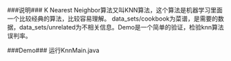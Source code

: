 ###说明###
K Nearest Neighbor算法又叫KNN算法，这个算法是机器学习里面一个比较经典的算法，比较容易理解。
data_sets/cookbook为菜谱，是需要的数据，data_sets/unrelated为不相关信息。Demo是一个简单的验证，检验knn算法误判率。

###Demo###
运行KnnMain.java
